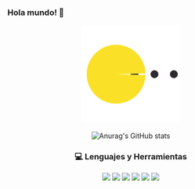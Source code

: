 ### Hola mundo! 👋
<div align="center">

<img src="https://raw.githubusercontent.com/Aniket965/Aniket965/master/pacman.svg?sanitize=true" width="200" height="200">

![Anurag's GitHub stats](https://github-readme-stats.vercel.app/api?username=pardo024&show_icons=true&theme=github_dark)

 <div>
  <h3> 💻 Lenguajes y Herramientas </h3>
  <p>
 
   <img src="https://media3.giphy.com/media/ln7z2eWriiQAllfVcn/200w.webp" width="50">
   <img src="https://i.giphy.com/media/LMt9638dO8dftAjtco/200.webp"   width="50">
   <img src="https://i.giphy.com/media/eNAsjO55tPbgaor7ma/200w.webp" width="50">
   <img src="https://i.giphy.com/media/IdyAQJVN2kVPNUrojM/200.webp" width="50">
   <img src="https://media3.giphy.com/media/kdFc8fubgS31b8DsVu/giphy.webp" width="50">
   <img src="https://media.giphy.com/media/kH1DBkPNyZPOk0BxrM/giphy.gif" width="100">
  <p>
</div> 

</div>



  
